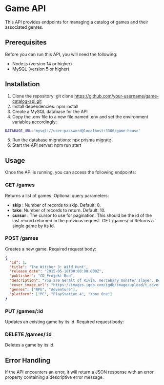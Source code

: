 # Game API
This API provides endpoints for managing a catalog of games and their associated genres.

## Prerequisites
Before you can run this API, you will need the following:

- Node.js (version 14 or higher)
- MySQL (version 5 or higher)

## Installation
1. Clone the repository: git clone https://github.com/your-username/game-catalog-api.git
2. Install dependencies: npm install
3. Create a MySQL database for the API
4. Copy the .env  file to a new file named .env and set the environment variables accordingly:
``` bash
DATABASE_URL='mysql://user:password@localhost:3306/game-house'
```
5. Run the database migrations: npx prisma migrate
6. Start the API server: npm run start
## Usage
Once the API is running, you can access the following endpoints:

### GET /games
Returns a list of games. Optional query parameters:

- **skip** : Number of records to skip. Default: 0.
- **take**: Number of records to return. Default: 10.
- **cursor** : The cursor to use for pagination. This should be the id of the last record returned in the previous request.
GET /games/:id
Returns a single game by its id.

### POST /games
Creates a new game. Required request body:

```json
{
  "id": 1,
  "title": "The Witcher 3: Wild Hunt",
  "release_date": "2015-05-18T00:00:00.000Z",
  "publisher": "CD Projekt Red",
  "description": "You are Geralt of Rivia, mercenary monster slayer. Before you stands a war-torn, monster-infested continent you can explore at will. Your current contract? Tracking down Ciri —   the Child of Prophecy, a living weapon that can alter the shape of the world.",
  "cover_image_url": "https://images.igdb.com/igdb/image/upload/t_cover_big/co1r2t.jpg",
  "genres": ["RPG", "Adventure"],
  "platform": ["PC", "PlayStation 4", "Xbox One"]
}
```
### PUT /games/:id
Updates an existing game by its id. Required request body:

### DELETE /games/:id
Deletes a game by its id.

## Error Handling
If the API encounters an error, it will return a JSON response with an error property containing a descriptive error message.
